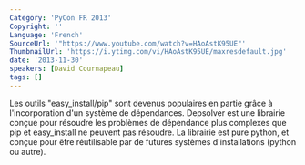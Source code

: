 ```yaml
---
Category: 'PyCon FR 2013'
Copyright: ''
Language: 'French'
SourceUrl: '"https://www.youtube.com/watch?v=HAoAstK95UE"'
ThumbnailUrl: 'https://i.ytimg.com/vi/HAoAstK95UE/maxresdefault.jpg'
date: '2013-11-30'
speakers: [David Cournapeau]
tags: []
---
```

Les outils "easy_install/pip" sont devenus populaires en partie grâce à l'incorporation d'un système de dépendances. Depsolver est une librairie conçue pour résoudre les problèmes de dépendance plus complexes que pip et easy_install ne peuvent pas résoudre. La librairie est pure python, et conçue pour être réutilisable par de futures systèmes d'installations (python ou autre).